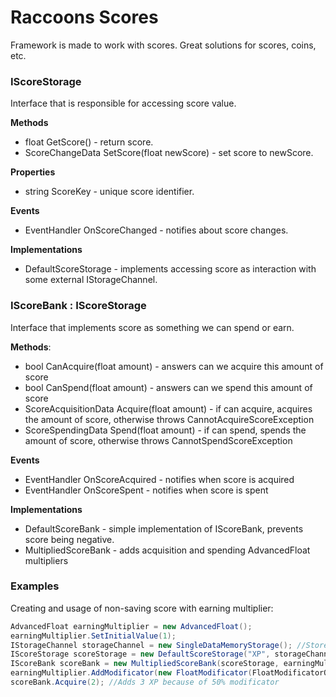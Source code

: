 # Raccoons Scores

Framework is made to work with scores. Great solutions for scores, coins, etc.

### IScoreStorage

Interface that is responsible for accessing score value.

**Methods**

- float GetScore() - return score.
- ScoreChangeData SetScore(float newScore) - set score to newScore.

**Properties**

- string ScoreKey - unique score identifier.

**Events**

- EventHandler<ScoreChangeData> OnScoreChanged - notifies about score changes.

**Implementations**

- DefaultScoreStorage - implements accessing score as interaction with some external IStorageChannel.

### IScoreBank : IScoreStorage

Interface that implements score as something we can spend or earn.

**Methods**:

- bool CanAcquire(float amount) - answers can we acquire this amount of score
- bool CanSpend(float amount) - answers can we spend this amount of score
- ScoreAcquisitionData Acquire(float amount) - if can acquire, acquires the amount of score, otherwise throws CannotAcquireScoreException
- ScoreSpendingData Spend(float amount) - if can spend, spends the amount of score, otherwise throws CannotSpendScoreException

**Events**

- EventHandler<ScoreAcquisitionData> OnScoreAcquired - notifies when score is acquired
- EventHandler<ScoreSpendingData> OnScoreSpent - notifies when score is spent

**Implementations**

- DefaultScoreBank - simple implementation of IScoreBank, prevents score being negative.
- MultipliedScoreBank - adds acquisition and spending AdvancedFloat multipliers 

### Examples

Creating and usage of non-saving score with earning multiplier:

```C#
AdvancedFloat earningMultiplier = new AdvancedFloat();
earningMultiplier.SetInitialValue(1);
IStorageChannel storageChannel = new SingleDataMemoryStorage(); //Stores single data value in RAM.
IScoreStorage scoreStorage = new DefaultScoreStorage("XP", storageChannel);
IScoreBank scoreBank = new MultipliedScoreBank(scoreStorage, earningMultiplier, null);
earningMultiplier.AddModificator(new FloatModificator(FloatModificatorOperation.Add, 0.5f, 0)); //+50%
scoreBank.Acquire(2); //Adds 3 XP because of 50% modificator
```

